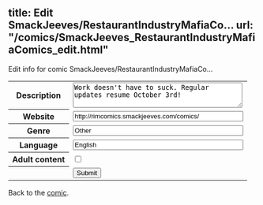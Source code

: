 title: Edit SmackJeeves/RestaurantIndustryMafiaCo...
url: "/comics/SmackJeeves_RestaurantIndustryMafiaComics_edit.html"
---
Edit info for comic SmackJeeves/RestaurantIndustryMafiaCo...

<form name="comic" action="http://gaepostmail.appspot.com/comic/" method="post">
<table class="comicinfo">
<tr>
<th>Description</th><td><textarea name="description" cols="40" rows="3">Work doesn't have to suck. Regular updates resume October 3rd!</textarea></td>
</tr>
<tr>
<th>Website</th><td><input type="text" name="url" value="http://rimcomics.smackjeeves.com/comics/" size="40"/></td>
</tr>
<tr>
<th>Genre</th><td><input type="text" name="genre" value="Other" size="40"/></td>
</tr>
<tr>
<th>Language</th><td><input type="text" name="language" value="English" size="40"/></td>
</tr>
<tr>
<th>Adult content</th><td><input type="checkbox" name="adult" value="adult" /></td>
</tr>
<tr>
<th></th><td>
<input type="hidden" name="comic" value="SmackJeeves_RestaurantIndustryMafiaComics" />
<input type="submit" name="submit" value="Submit" />
</td>
</tr>
</table>
</form>

Back to the [comic](SmackJeeves_RestaurantIndustryMafiaComics.html).
